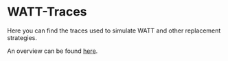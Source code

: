 # WATT-Traces

Here you can find the traces used to simulate WATT and other replacement strategies.

An overview can be found [here](https://github.com/leanstore/leanstore/blob/WATT/README.md).
